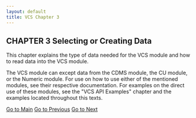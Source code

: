 ```yaml
---
layout: default
title: VCS Chapter 3
---
```


##  CHAPTER 3 Selecting or Creating Data

This chapter explains the type of data needed for the VCS module and how to
read data into the VCS module.

The VCS module can except data from the CDMS module, the CU module, or the
Numeric module. For use on how to use either of the mentioned modules, see
their respective documentation. For examples on the direct use of these
modules, see the "VCS API Examples" chapter and the examples located
throughout this texts.

[Go to Main](vcs.html) [Go to Previous](vcs-2.html) [Go to Next](vcs-4.html)


